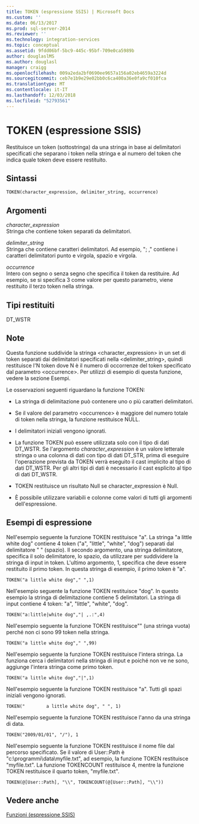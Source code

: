 ```yaml
---
title: TOKEN (espressione SSIS) | Microsoft Docs
ms.custom: ''
ms.date: 06/13/2017
ms.prod: sql-server-2014
ms.reviewer: ''
ms.technology: integration-services
ms.topic: conceptual
ms.assetid: 9fdd06bf-5bc9-445c-95bf-709e0ca5989b
author: douglaslMS
ms.author: douglasl
manager: craigg
ms.openlocfilehash: 009a2eda2bf0690ee9657a156a02eb4659a3224d
ms.sourcegitcommit: ceb7e1b9e29e02bb0c6ca400a36e0fa9cf010fca
ms.translationtype: MT
ms.contentlocale: it-IT
ms.lasthandoff: 12/03/2018
ms.locfileid: "52793561"
---
```

# <a name="token--ssis-expression"></a>TOKEN (espressione SSIS)
  Restituisce un token (sottostringa) da una stringa in base ai delimitatori specificati che separano i token nella stringa e al numero del token che indica quale token deve essere restituito.  
  
## <a name="syntax"></a>Sintassi  
  
```  
TOKEN(character_expression, delimiter_string, occurrence)  
```  
  
## <a name="arguments"></a>Argomenti  
 *character_expression*  
 Stringa che contiene token separati da delimitatori.  
  
 *delimiter_string*  
 Stringa che contiene caratteri delimitatori. Ad esempio, "; ," contiene i caratteri delimitatori punto e virgola, spazio e virgola.  
  
 *occurrence*  
 Intero con segno o senza segno che specifica il token da restituire. Ad esempio, se si specifica 3 come valore per questo parametro, viene restituito il terzo token nella stringa.  
  
## <a name="result-types"></a>Tipi restituiti  
 DT_WSTR  
  
## <a name="remarks"></a>Note  
 Questa funzione suddivide la stringa <character_expression> in un set di token separati dai delimitatori specificati nella <delimiter_string>, quindi restituisce l'N token dove N è il numero di occorrenze del token specificato dal parametro \<occurrence>. Per utilizzi di esempio di questa funzione, vedere la sezione Esempi.  
  
 Le osservazioni seguenti riguardano la funzione TOKEN:  
  
-   La stringa di delimitazione può contenere uno o più caratteri delimitatori.  
  
-   Se il valore del parametro \<occurrence> è maggiore del numero totale di token nella stringa, la funzione restituisce NULL.  
  
-   I delimitatori iniziali vengono ignorati.  
  
-   La funzione TOKEN può essere utilizzata solo con il tipo di dati DT_WSTR. Se l'argomento *character_expression* è un valore letterale stringa o una colonna di dati con tipo di dati DT_STR, prima di eseguire l'operazione prevista da TOKEN verrà eseguito il cast implicito al tipo di dati DT_WSTR. Per gli altri tipi di dati è necessario il cast esplicito al tipo di dati DT_WSTR.  
  
-   TOKEN restituisce un risultato Null se character_expression è Null.  
  
-   È possibile utilizzare variabili e colonne come valori di tutti gli argomenti dell'espressione.  
  
## <a name="expression-examples"></a>Esempi di espressione  
 Nell'esempio seguente la funzione TOKEN restituisce "a". La stringa "a little white dog" contiene 4 token ("a", "little", "white", "dog") separati dal delimitatore " " (spazio). Il secondo argomento, una stringa delimitatore, specifica il solo delimitatore, lo spazio, da utilizzare per suddividere la stringa di input in token. L'ultimo argomento, 1, specifica che deve essere restituito il primo token. In questa stringa di esempio, il primo token è "a".  
  
```  
TOKEN("a little white dog"," ",1)  
```  
  
 Nell'esempio seguente la funzione TOKEN restituisce "dog". In questo esempio la stringa di delimitazione contiene 5 delimitatori. La stringa di input contiene 4 token: "a", "little", "white", "dog".  
  
```  
TOKEN("a:little|white dog","| ,.:",4)  
```  
  
 Nell'esempio seguente la funzione TOKEN restituisce"" (una stringa vuota) perché non ci sono 99 token nella stringa.  
  
```  
TOKEN("a little white dog"," ",99)  
```  
  
 Nell'esempio seguente la funzione TOKEN restituisce l'intera stringa. La funziona cerca i delimitatori nella stringa di input e poiché non ve ne sono, aggiunge l'intera stringa come primo token.  
  
```  
TOKEN("a little white dog","|",1)  
```  
  
 Nell'esempio seguente la funzione TOKEN restituisce "a". Tutti gli spazi iniziali vengono ignorati.  
  
```  
TOKEN("        a little white dog", " ", 1)  
```  
  
 Nell'esempio seguente la funzione TOKEN restituisce l'anno da una stringa di data.  
  
```  
TOKEN("2009/01/01", "/"), 1  
```  
  
 Nell'esempio seguente la funzione TOKEN restituisce il nome file dal percorso specificato. Se il valore di User::Path è "c:\programmi\data\myfile.txt", ad esempio, la funzione TOKEN restituisce "myfile.txt". La funzione TOKENCOUNT restituisce 4, mentre la funzione TOKEN restituisce il quarto token, "myfile.txt".  
  
```  
TOKEN(@[User::Path], "\\", TOKENCOUNT(@[User::Path], "\\"))  
```  
  
## <a name="see-also"></a>Vedere anche  
 [Funzioni &#40;espressione SSIS&#41;](functions-ssis-expression.md)  
  
  
